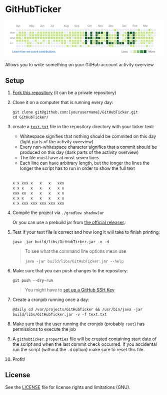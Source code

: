 # GitHubTicker

[![Sample](sample.png)](https://github.com/whlk)

Allows you to write something on your GitHub account activity overview.

## Setup

 1) [Fork this repository](https://github.com/whlk/GitHubTicker/fork) (it can be a private repository)
 2) Clone it on a computer that is running every day:
    ```
    git clone git@github.com:[yourusername]/GitHubTicker.git
    cd GitHubTicker/
    ```
 3) create a [`text.txt`](text.txt) file in the repository directory with your ticker text:
 
    * Whitespace signifies that nothing should be commited on this day (light parts of the activity overview)
    * Every non-whitespace character signifies that a commit should be produced on this day (dark parts of the activity overview)
    * The file must have at most seven lines
    * Each line can have arbitrary length, but the longer the lines the longer the script has to run in order to show the full text 
    ```

    x x xxx x   x   x   xxx 
    x x x   x   x   x   x x
    xxx xx  x   x   x   x x
    x x x   x   x   x   x x
    x x xxx xxx xxx xxx xxx

    ```
    
 4) Compile the project via `./gradlew shadowJar`
    
    Or you can use a prebuild jar from [the official releases](https://github.com/whlk/GitHubTicker/releases/latest).
 5) Test if your text file is correct and how long it will take to finish printing:
    ```
    java -jar build/libs/GitHubTicker.jar -v -d
    ```
    > To see what the command line options mean use
    >  
    > ```java -jar build/libs/GitHubTicker.jar --help``` 
    
 6) Make sure that you can push changes to the repository:
    ```
    git push --dry-run
    ```
    > You might have to [set up a GitHub SSH Key](https://help.github.com/en/articles/generating-a-new-ssh-key-and-adding-it-to-the-ssh-agent)
 7) Create a cronjob running once a day:
    ```
    @daily cd /var/projects/GitHubTicker && /usr/bin/java -jar build/libs/GitHubTicker.jar -v -f text.txt
    ```
 8) Make sure that the user running the cronjob (probably `root`) has permissions to execute the job
 9) A `githubticker.properties` file will be created containing start date of the script and when the last commit check occurred. If you accidental run the script (without the `-d` option) make sure to reset this file.
 10) Profit!  
 
## License

See the [LICENSE](LICENSE) file for license rights and limitations (GNU).